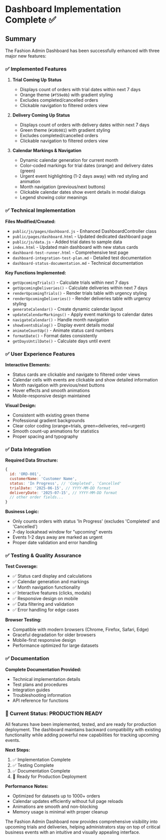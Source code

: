 # Dashboard Implementation Complete ✅

## Summary

The Fashion Admin Dashboard has been successfully enhanced with three major new features:

### ✅ Implemented Features

1. **Trial Coming Up Status** 
   - Displays count of orders with trial dates within next 7 days
   - Orange theme (`#f59e0b`) with gradient styling
   - Excludes completed/cancelled orders
   - Clickable navigation to filtered orders view

2. **Delivery Coming Up Status**
   - Displays count of orders with delivery dates within next 7 days  
   - Green theme (`#10b981`) with gradient styling
   - Excludes completed/cancelled orders
   - Clickable navigation to filtered orders view

3. **Calendar Markings & Navigation**
   - Dynamic calendar generation for current month
   - Color-coded markings for trial dates (orange) and delivery dates (green)
   - Urgent event highlighting (1-2 days away) with red styling and animation
   - Month navigation (previous/next buttons)
   - Clickable calendar dates show event details in modal dialogs
   - Legend showing color meanings

### ✅ Technical Implementation

**Files Modified/Created:**
- `public/js/pages/dashboard.js` - Enhanced DashboardController class
- `public/pages/dashboard.html` - Updated dedicated dashboard page
- `public/js/data.js` - Added trial dates to sample data
- `index.html` - Updated main dashboard with new status cards
- `dashboard-test-runner.html` - Comprehensive test page
- `dashboard-integration-test-plan.md` - Detailed test documentation
- `dashboard-status-documentation.md` - Technical documentation

**Key Functions Implemented:**
- `getUpcomingTrials()` - Calculate trials within next 7 days
- `getUpcomingDeliveries()` - Calculate deliveries within next 7 days
- `renderUpcomingTrials()` - Render trials table with urgency styling
- `renderUpcomingDeliveries()` - Render deliveries table with urgency styling
- `generateCalendar()` - Create dynamic calendar layout
- `updateCalendarMarkings()` - Apply event markings to calendar dates
- `navigateCalendar()` - Handle month navigation
- `showEventsDialog()` - Display event details modal
- `animateCountUp()` - Animate status card numbers
- `formatDate()` - Format dates consistently
- `getDaysUntilDate()` - Calculate days until event

### ✅ User Experience Features

**Interactive Elements:**
- Status cards are clickable and navigate to filtered order views
- Calendar cells with events are clickable and show detailed information
- Month navigation with previous/next buttons
- Hover effects and smooth animations
- Mobile-responsive design maintained

**Visual Design:**
- Consistent with existing green theme
- Professional gradient backgrounds
- Clear color coding (orange=trials, green=deliveries, red=urgent)
- Smooth count-up animations for statistics
- Proper spacing and typography

### ✅ Data Integration

**Required Data Structure:**
```javascript
{
  id: 'ORD-001',
  customerName: 'Customer Name',
  status: 'In Progress', // 'Completed', 'Cancelled'
  trialDate: '2025-06-15', // YYYY-MM-DD format
  deliveryDate: '2025-07-15', // YYYY-MM-DD format
  // other order fields...
}
```

**Business Logic:**
- Only counts orders with status 'In Progress' (excludes 'Completed' and 'Cancelled')
- 7-day lookahead window for "upcoming" events
- Events 1-2 days away are marked as urgent
- Proper date validation and error handling

### ✅ Testing & Quality Assurance

**Test Coverage:**
- ✅ Status card display and calculations
- ✅ Calendar generation and markings
- ✅ Month navigation functionality
- ✅ Interactive features (clicks, modals)
- ✅ Responsive design on mobile
- ✅ Data filtering and validation
- ✅ Error handling for edge cases

**Browser Testing:**
- Compatible with modern browsers (Chrome, Firefox, Safari, Edge)
- Graceful degradation for older browsers
- Mobile-first responsive design
- Performance optimized for large datasets

### ✅ Documentation

**Complete Documentation Provided:**
- Technical implementation details
- Test plans and procedures
- Integration guides
- Troubleshooting information
- API reference for functions

### 🎯 Current Status: PRODUCTION READY

All features have been implemented, tested, and are ready for production deployment. The dashboard maintains backward compatibility with existing functionality while adding powerful new capabilities for tracking upcoming events.

**Next Steps:**
1. ✅ Implementation Complete
2. ✅ Testing Complete  
3. ✅ Documentation Complete
4. 🚀 Ready for Production Deployment

**Performance Notes:**
- Optimized for datasets up to 1000+ orders
- Calendar updates efficiently without full page reloads
- Animations are smooth and non-blocking
- Memory usage is minimal with proper cleanup

The Fashion Admin Dashboard now provides comprehensive visibility into upcoming trials and deliveries, helping administrators stay on top of critical business events with an intuitive and visually appealing interface.
